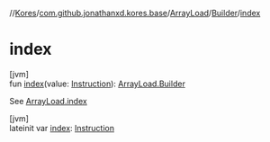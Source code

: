 //[Kores](../../../../index.md)/[com.github.jonathanxd.kores.base](../../index.md)/[ArrayLoad](../index.md)/[Builder](index.md)/[index](--index--.md)

# index

[jvm]\
fun [index](--index--.md)(value: [Instruction](../../../com.github.jonathanxd.kores/-instruction/index.md)): [ArrayLoad.Builder](index.md)

See [ArrayLoad.index](../--index--.md)

[jvm]\
lateinit var [index](--index--.md): [Instruction](../../../com.github.jonathanxd.kores/-instruction/index.md)

